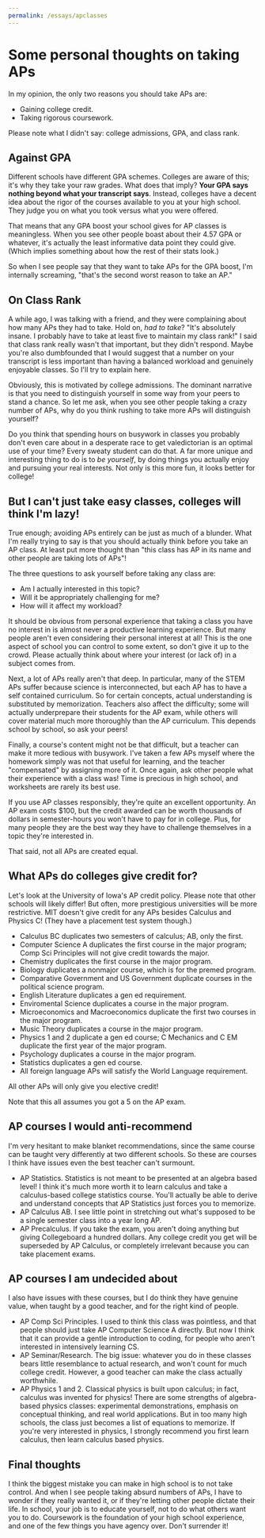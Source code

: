 ```yaml
---
permalink: /essays/apclasses
---
```

# Some personal thoughts on taking APs
In my opinion, the only two reasons you should take APs are:
- Gaining college credit.
- Taking rigorous coursework.

Please note what I didn't say: college admissions, GPA, and class rank.

## Against GPA
Different schools have different GPA schemes. Colleges are aware of this; it's why they take your raw grades. What does that imply? **Your GPA says nothing beyond what your transcript says**. Instead, colleges have a decent idea about the rigor of the courses available to you at your high school. They judge you on what you took versus what you were offered.

That means that any GPA boost your school gives for AP classes is meaningless. When you see other people boast about their 4.57 GPA or whatever, it's actually the least informative data point they could give. (Which implies something about how the rest of their stats look.)

So when I see people say that they want to take APs for the GPA boost, I'm internally screaming, "that's the second worst reason to take an AP."

## On Class Rank
A while ago, I was talking with a friend, and they were complaining about how many APs they had to take. Hold on, *had to take*? "It's absolutely insane. I probably have to take at least five to maintain my class rank!" I said that class rank really wasn't that important, but they didn't respond. Maybe you're also dumbfounded that I would suggest that a number on your transcript is less important than having a balanced workload and genuinely enjoyable classes. So I'll try to explain here.

Obviously, this is motivated by college admissions. The dominant narrative is that you need to distinguish yourself in some way from your peers to stand a chance. So let me ask, when you see other people taking a crazy number of APs, why do you think rushing to take more APs will distinguish yourself? 

Do you think that spending hours on busywork in classes you probably don't even care about in a desperate race to get valedictorian is an optimal use of your time? Every sweaty student can do that. A far more unique and interesting thing to do is to *be yourself*, by doing things you actually enjoy and pursuing your real interests. Not only is this more fun, it looks better for college! 

## But I can't just take easy classes, colleges will think I'm lazy!
True enough; avoiding APs entirely can be just as much of a blunder. What I'm really trying to say is that you should actually think before you take an AP class. At least put more thought than "this class has AP in its name and other people are taking lots of APs"! 

The three questions to ask yourself before taking any class are:
- Am I actually interested in this topic?
- Will it be appropriately challenging for me?
- How will it affect my workload?

It should be obvious from personal experience that taking a class you have no interest in is almost never a productive learning experience. But many people aren't even considering their personal interest at all! This is the one aspect of school you can control to some extent, so don't give it up to the crowd. Please actually think about where your interest (or lack of) in a subject comes from.

Next, a lot of APs really aren't that deep. In particular, many of the STEM APs suffer because science is interconnected, but each AP has to have a self contained curriculum. So for certain concepts, actual understanding is substituted by memorization. Teachers also affect the difficulty; some will actually underprepare their students for the AP exam, while others will cover material much more thoroughly than the AP curriculum. This depends school by school, so ask your peers!

Finally, a course's content might not be that difficult, but a teacher can make it more tedious with busywork. I've taken a few APs myself where the homework simply was not that useful for learning, and the teacher "compensated" by assigning more of it. Once again, ask other people what their experience with a class was! Time is precious in high school, and worksheets are rarely its best use.

If you use AP classes responsibly, they're quite an excellent opportunity. An AP exam costs $100, but the credit awarded can be worth thousands of dollars in semester-hours you won't have to pay for in college. Plus, for many people they are the best way they have to challenge themselves in a topic they're interested in.

That said, not all APs are created equal.

## What APs do colleges give credit for?
Let's look at the University of Iowa's AP credit policy. Please note that other schools will likely differ! But often, more prestigious universities will be more restrictive. MIT doesn't give credit for any APs besides Calculus and Physics C! (They have a placement test system though.)

- Calculus BC duplicates two semesters of calculus; AB, only the first.
- Computer Science A duplicates the first course in the major program; Comp Sci Principles will not give credit towards the major.
- Chemistry duplicates the first course in the major program.
- Biology duplicates a nonmajor course, which is for the premed program.
- Comparative Government and US Government duplicate courses in the political science program.
- English Literature duplicates a gen ed requirement.
- Enviromental Science duplicates a course in the major program.
- Microeconomics and Macroeconomics duplicate the first two courses in the major program.
- Music Theory duplicates a course in the major program.
- Physics 1 and 2 duplicate a gen ed course; C Mechanics and C EM duplicate the first year of the major program.
- Psychology duplicates a course in the major program.
- Statistics duplicates a gen ed course.
- All foreign language APs will satisfy the World Language requirement.

All other APs will only give you elective credit!

Note that this all assumes you got a 5 on the AP exam.

## AP courses I would anti-recommend
I'm very hesitant to make blanket recommendations, since the same course can be taught very differently at two different schools. So these are courses I think have issues even the best teacher can't surmount.
- AP Statistics. Statistics is not meant to be presented at an algebra based level! I think it's much more worth it to learn calculus and take a calculus-based college statistics course. You'll actually be able to derive and understand concepts that AP Statistics just forces you to memorize.
- AP Calculus AB. I see little point in stretching out what's supposed to be a single semester class into a year long AP.
- AP Precalculus. If you take the exam, you aren't doing anything but giving Collegeboard a hundred dollars. Any college credit you get will be superseded by AP Calculus, or completely irrelevant because you can take placement exams.

## AP courses I am undecided about
I also have issues with these courses, but I do think they have genuine value, when taught by a good teacher, and for the right kind of people.
- AP Comp Sci Principles. I used to think this class was pointless, and that people should just take AP Computer Science A directly. But now I think that it can provide a gentle introduction to coding, for people who aren't interested in intensively learning CS.
- AP Seminar/Research. The big issue: whatever you do in these classes bears little resemblance to actual research, and won't count for much college credit. However, a good teacher can make the class actually worthwhile.
- AP Physics 1 and 2. Classical physics is built upon calculus; in fact, calculus was invented for physics! There are some strengths of algebra-based physics classes: experimental demonstrations, emphasis on conceptual thinking, and real world applications. But in too many high schools, the class just becomes a list of equations to memorize. If you're very interested in physics, I strongly recommend you first learn calculus, then learn calculus based physics.

## Final thoughts
I think the biggest mistake you can make in high school is to not take control. And when I see people taking absurd numbers of APs, I have to wonder if they really wanted it, or if they're letting other people dictate their life. In school, your job is to educate yourself, not to do what others want you to do. Coursework is the foundation of your high school experience, and one of the few things you have agency over. Don't surrender it!